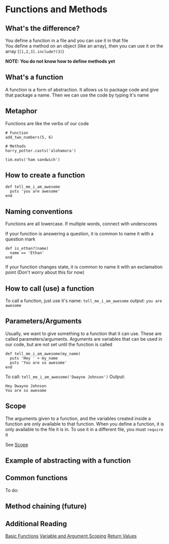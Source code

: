 # Functions and Methods


## What's the difference?
You define a function in a file and you can use it in that file  
You define a method on an object (like an array), then you can use it on the array (`[1,2,3].include?(3)`)

**NOTE: You do not know how to define methods yet**


## What's a function
A function is a form of abstraction.  It allows us to package code and give that package a name.  Then we can use the code by typing it's name


## Metaphor
Functions are like the verbs of our code

```
# Function
add_two_numbers(5, 6)

# Methods
harry_potter.casts('alohamora')

tim.eats('ham sandwich')
```

## How to create a function
```
def tell_me_i_am_awesome
  puts 'you are awesome'
end
```

## Naming conventions
Functions are all lowercase.  If multiple words, connect with underscores

If your function is answering a question, it is common to name it with a question mark

```
def is_ethan?(name)
  name == 'Ethan'
end
```

If your function changes state, it is common to name it with an exclamation point (Don't worry about this for now)

## How to call (use) a function
To call a function, just use it's name: `tell_me_i_am_awesome`
output: `you are awesome`


## Parameters/Arguments
Usually, we want to give something to a function that it can use.  These are called parameters/arguments.  Arguments are variables that can be used in our code, but are not set until the function is called

```
def tell_me_i_am_awesome(my_name)
  puts 'Hey ' + my_name
  puts 'You are so awesome'
end

```

To call: `tell_me_i_am_awesome('Dwayne Johnson')`
Output:
```
Hey Dwayne Johnson
You are so awesome
```

## Scope
The arguments given to a function, and the variables created inside a function are only available to that function.
When you define a function, it is only available to the file it is in.
To use it in a different file, you must `require` it

See [Scope](scope.md)

## Example of abstracting with a function





## Common functions


To do:
## Method chaining (future)


## Additional Reading
[Basic Functions](https://learnrubythehardway.org/book/ex18.html)
[Variable and Argument Scoping](https://learnrubythehardway.org/book/ex19.html)
[Return Values](https://learnrubythehardway.org/book/ex21.html)
